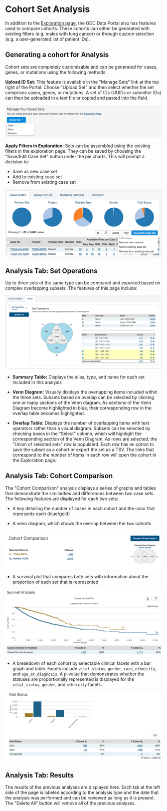 # Cohort Set Analysis

In addition to the [Exploration page](Exploration.md), the GDC Data Portal also has features used to compare cohorts.  These cohorts can either be generated with existing filters (e.g. males with lung cancer) or through custom selection (e.g. a user-generated list of patient IDs).


## Generating a cohort for Analysis

Cohort sets are completely customizable and can be generated for cases, genes, or mutations using the following methods:

__Upload ID Set:__ This feature is available in the "Manage Sets" link at the top right of the Portal. Choose "Upload Set" and then select whether the set comprises cases, genes, or mutations. A set of IDs (UUIDs or submitter IDs) can then be uploaded in a text file or copied and pasted into the field.

[![Upload Set](images/GDC-UploadSet-Cohort.png)](images/GDC-UploadSet-Cohort.png "Click to see the full image.")

__Apply Filters in Exploration:__ Sets can be assembled using the existing filters in the exploration page.  They can be saved by choosing the "Save/Edit Case Set" button under the pie charts. This will prompt a decision to:
* Save as new case set
* Add to existing case set
* Remove from existing case set

[![Exploration Set](images/GDC-ExplorationSet-Cohort.png)](images/GDC-ExplorationSet-Cohort.png "Click to see the full image.")

## Analysis Tab: Set Operations

Up to three sets of the same type can be compared and exported based on complex overlapping subsets. The features of this page include:

[![Set Operations](images/GDC-SetOpsFull-Cohort.png)](images/GDC-SetOpsFull-Cohort.png "Click to see the full image.")

* __Summary Table:__ Displays the alias, type, and name for each set included in this analysis

* __Venn Diagram:__ Visually displays the overlapping items included within the three sets. Subsets based on overlap can be selected by clicking one or many sections of the Venn diagram. As sections of the Venn Diagram become highlighted in blue, their corresponding row in the overlap table becomes highlighted.  

* __Overlap Table:__ Displays the number of overlapping items with text operators rather than a visual diagram.  Subsets can be selected by checking boxes in the "Select" column, which will highlight the corresponding section of the Venn Diagram. As rows are selected, the "Union of selected sets" row is populated. Each row has an option to save the subset as a cohort or export the set as a TSV. The links that correspond to the number of items in each row will open the cohort in the Exploration page.  


## Analysis Tab: Cohort Comparison

The "Cohort Comparison" analysis displays a series of graphs and tables that demonstrate the similarities and differences between two case sets. The following features are displayed for each two sets:

* A key detailing the number of cases in each cohort and the color that represents each (blue/gold)

* A venn diagram, which shows the overlap between the two cohorts

[![Venn Cohort](images/GDC-VennD-Cohort.png)](images/GDC-VennD-Cohort.png "Click to see the full image.")

* A survival plot that compares both sets with information about the proportion of each set that is represented

[![Survival Cohort](images/GDC-Survival-Cohort.png)](images/GDC-Survival-Cohort.png "Click to see the full image.")

* A breakdown of each cohort by selectable clinical facets with a bar graph and table. Facets include `vital_status`, `gender`, `race`, `ethnicity`, and `age_at_diagnosis`.  A p-value that demonstrates whether the statuses are proportionally represented is displayed for the `vital_status`, `gender`, and `ethnicity` facets.  

[![Clinical Cohort](images/GDC-Clinical-Cohort.png)](images/GDC-Clinical-Cohort.png "Click to see the full image.")

## Analysis Tab: Results

The results of the previous analyses are displayed here. Each tab at the left side of the page is labeled according to the analysis type and the date that the analysis was performed and can be reviewed as long as it is present. The "Delete All" button will remove all of the previous analyses.  
